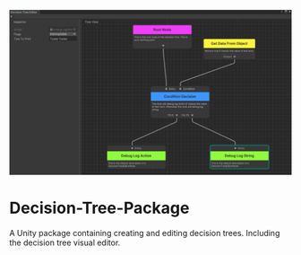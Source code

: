 ![banner](Docs~/Resources/Banner.png)

# Decision-Tree-Package

A Unity package containing creating and editing decision trees. Including the decision tree visual editor.
